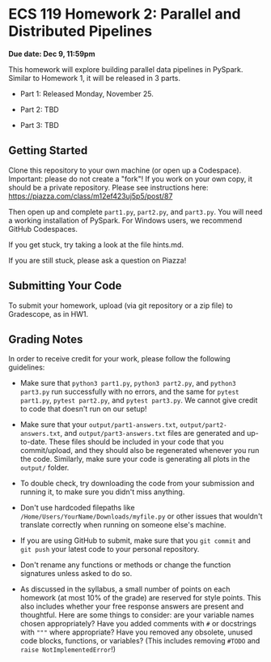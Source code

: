 # ECS 119 Homework 2: Parallel and Distributed Pipelines

**Due date: Dec 9, 11:59pm**

This homework will explore building parallel data pipelines in PySpark.
Similar to Homework 1, it will be released in 3 parts.

- Part 1: Released Monday, November 25.

- Part 2: TBD

- Part 3: TBD

## Getting Started

Clone this repository to your own machine (or open up a Codespace).
Important: please do not create a "fork"! If you work on your
own copy, it should be a private repository.
Please see instructions here: https://piazza.com/class/m12ef423uj5p5/post/87

Then open up and complete `part1.py`, `part2.py`, and `part3.py`.
You will need a working installation of PySpark.
For Windows users, we recommend GitHub Codespaces.

If you get stuck, try taking a look at the file hints.md.

If you are still stuck, please ask a question on Piazza!

## Submitting Your Code

To submit your homework, upload (via git repository or a zip file) to Gradescope, as in HW1.

## Grading Notes

In order to receive credit for your work, please follow the following guidelines:

- Make sure that `python3 part1.py`, `python3 part2.py`, and `python3 part3.py` run successfully with no errors, and the same for
`pytest part1.py`, `pytest part2.py`, and `pytest part3.py`.
We cannot give credit to code that doesn't run on our setup!

- Make sure that your `output/part1-answers.txt`, `output/part2-answers.txt`, and `output/part3-answers.txt` files are generated and up-to-date. These files should be included in your code that you commit/upload, and they should also be regenerated whenever you run the code.
Similarly, make sure your code is generating all plots in the `output/` folder.

- To double check, try downloading the code from your submission and running it, to make sure you didn't miss anything.

- Don't use hardcoded filepaths like `/Home/Users/YourName/Downloads/myfile.py` or other issues that wouldn't translate correctly when running on someone else's machine.

- If you are using GitHub to submit, make sure that you `git commit` and `git push` your latest code to your personal repository.

- Don't rename any functions or methods or change the function signatures unless asked to do so.

- As discussed in the syllabus, a small number of points on each homework (at most 10% of the grade) are reserved for style points.
This also includes whether your free response answers are present and thoughtful.
Here are some things to consider: are your variable names chosen appropriately? Have you added comments with `#` or docstrings with `"""` where appropriate? Have you removed any obsolete, unused code blocks, functions, or variables?
(This includes removing `#TODO` and `raise NotImplementedError`!)
